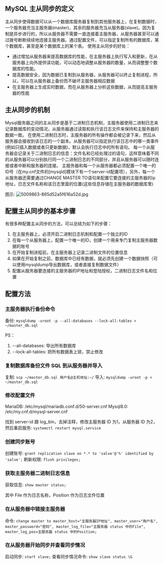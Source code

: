 ## MySQL 主从同步的定义
主从同步使得数据可以从一个数据库服务器复制到其他服务器上，在复制数据时，一个服务器充当主服务器(master)，其余的服务器充当从服务器(slave)。因为复制是异步进行的，所以从服务器不需要一直连接着主服务器，从服务器甚至可以通过拨号断断续续地连接主服务器。通过配置文件，可以指定复制所有的数据库，某个数据库，甚至是某个数据库上的某个表。
使用主从同步的好处：
* 通过增加从服务器来提高数据库的性能，在主服务器上执行写入和更新，在从服务器上向外提供读功能，可以动态地调整从服务器的数量，从而调整整个数据库的性能。
* 提高数据安全，因为数据已复制到从服务器，从服务器可以终止复制进程，所以，可以在从服务器上备份而不破坏主服务器相应数据
* 在主服务器上生成实时数据，而在从服务器上分析这些数据，从而提高主服务器的性能

## 主从同步的机制
Mysql服务器之间的主从同步是基于二进制日志机制，主服务器使用二进制日志来记录数据库的变动情况，从服务器通过读取和执行该日志文件来保持和主服务器的数据一致。
在使用二进制日志时，主服务器的所有操作都会被记录下来，然后从服务器会接收到该日志的一个副本。从服务器可以指定执行该日志中的哪一类事件(例如只插入数据或者只更新数据)，默认会执行日志中的所有语句。
每一个从服务器会记录关于二进制日志的信息：文件名和已经处理过的语句，这样意味着不同的从服务器可以分别执行同一个二进制日志的不同部分，并且从服务器可以随时连接或者中断和服务器的连接。
主服务器和每一个从服务器都必须配置一个唯一的ID号（在my.cnf文件的[mysqld]模块下有一个server-id配置项），另外，每一个从服务器还需要通过CHANGE MASTER TO语句来配置它要连接的主服务器的ip地址，日志文件名称和该日志里面的位置(这些信息存储在主服务器的数据库里)

图示:
![5009863-865d52a5f616a52d.jpg](https://i.loli.net/2020/12/15/3cpJYe6igGk2fPn.jpg)

## 配置主从同步的基本步骤
有很多种配置主从同步的方法，可以总结为如下的步骤：
1. 在主服务器上，必须开启二进制日志机制和配置一个独立的ID
2. 在每一个从服务器上，配置一个唯一的ID，创建一个用来专门复制主服务器数据的账号
3. 在开始复制进程前，在主服务器上记录二进制文件的位置信息
4. 如果在开始复制之前，数据库中已经有数据，就必须先创建一个数据快照（可以使用mysqldump导出数据库，或者直接复制数据文件）
5. 配置从服务器要连接的主服务器的IP地址和登陆授权，二进制日志文件名和位置

## 配置方法
### 主服务器执行备份命令
备份: `mysqldump -uroot -p --all-databases --lock-all-tables > ~/master_db.sql`

PS：
1. --all-databases: 导出所有数据库
2. --lock-all-tables: 把所有数据表上锁，禁止修改

### 复制数据库备份文件 SQL 到从服务器并导入
复制: `scp ~/master_db.sql 用户名@主机地址:~/`
导入: `mysqldump -uroot -p < ~/master_db.sql`

### 修改配置文件
MariaDB: /etc/mysql/mariadb.conf.d/50-server.cnf
Mysql8.0: /etc/my.cnf.d/mysql-server.cnf

找到 server-id 跟 log_bin，去掉注释，修改主服务器 ID 为1，从服务器 ID 为2，然后重启服务: `systemctl restart mysql.service`

### 创建同步账号
创建账号: `grant replication slave on *.* to 'salve'@'%' identified by 'salve';`
刷新权限: `flush privileges;`

### 获取主服务器二进制日志信息
获取信息: `show master status;`

其中 File 作为日志名称，Position 作为日志文件位置

### 在从服务器中链接主服务器
命令: `change master to master_host="主服务器IP地址", master_user="用户名", master_password="密码", master_log_file="主服务器 status 中的File", master_log_pos=主服务器 status 中的Position;`

### 在从服务器开始同步并查看同步情况
启动同步: `start slave;`
查看同步情况命令: `show slave status \G`
